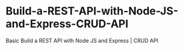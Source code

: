 # Build-a-REST-API-with-Node-JS-and-Express-CRUD-API
Basic Build a REST API with Node JS and Express | CRUD API
